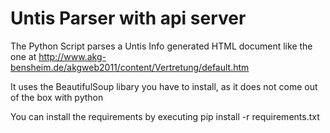 # Untis Parser with api server
The Python Script parses a Untis Info generated HTML document like the one at http://www.akg-bensheim.de/akgweb2011/content/Vertretung/default.htm

It uses the BeautifulSoup libary you have to install, as it does not come out of the box with python

You can install the requirements by executing
	pip install -r requirements.txt
